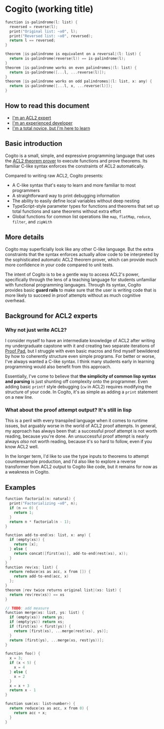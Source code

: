 # Cogito (working title)

```c
function is-palindrome(l: list) {
  reversed = reverse(l);
  print("Original list: ~x0", l);
  print("Reversed list: ~x0", reversed);
  return l == reversed;
}

theorem |is-palindrome is equivalent on a reversal|(l: list) {
  return is-palindrome(reverse(l)) == is-palindrome(l);
}
theorem |is-palindrome works on even palindromes|(l: list) {
  return is-palindrome([...l, ...reverse(l)]);
}
theorem |is-palindrome works on odd palindromes|(l: list, x: any) {
  return is-palindrome([...l, x, ...reverse(l)]);
}
```

## How to read this document

- [I'm an ACL2 expert](#background-for-acl2-experts)
- [I'm an experienced developer](#more-details)
- [I'm a total novice, but I'm here to learn](#basic-introduction)

## Basic introduction

Cogito is a small, simple, and expressive programming language that uses the [ACL2 theorem prover](https://www.cs.utexas.edu/~moore/acl2/) to execute functions and prove theorems. Its familiar C-like syntax enforces the constraints of ACL2 automatically.

Compared to writing raw ACL2, Cogito presents:

- A C-like syntax that's easy to learn and more familiar to most programmers
- A straightforward way to print debugging information
- The ability to easily define local variables without deep nesting
- TypeScript-style parameter types for functions and theorems that set up total functions and sane theorems without extra effort
- Global functions for common list operations like `map`, `flatMap`, `reduce`, `filter`, and `zipWith`

## More details

Cogito may superficially look like any other C-like language. But the extra constraints that the syntax enforces actually allow code to be interpreted by the sophisticated automatic ACL2 theorem prover, which can provide much more confidence in your code compared to unit tests.

The intent of Cogito is to be a gentle way to access ACL2's power, specifically through the lens of a teaching language for students unfamiliar with functional programming languages. Through its syntax, Cogito provides basic **guard rails** to make sure that the user is writing code that is more likely to succeed in proof attempts without as much cognitive overhead.

## Background for ACL2 experts

### Why not just write ACL2?

I consider myself to have an intermediate knowledge of ACL2 after writing my undergraduate capstone with it and creating two separate iterations of [Proof Pad](http://new.proofpad.org), but I struggle with even basic macros and find myself bewildered by how to coherently structure even simple programs. For better or worse, I've always wanted a C-like syntax. I think many students early in learning programming would also benefit from this approach.

Essentially, I've come to believe that **the simplicity of common lisp syntax and parsing** is just shunting off complexity onto the programmer. Even adding basic `printf` style debugging (`cw` in ACL2) requires modifying the structure of your code. In Cogito, it's as simple as adding a `print` statement on a new line.

### What about the proof attempt output? It's still in lisp

This is a peril with every transpiled language when it comes to runtime issues, but arguably worse in the world of ACL2 proof attempts. In general, my approach has always been that: a successful proof attempt is not worth reading, because you're done. An unsuccessful proof attempt is nearly always _also_ not worth reading, because it's so hard to follow, even if you know ACL2 well.

In the longer term, I'd like to use the type inputs to theorems to attempt counterexample production, and I'd also like to explore a reverse transformer from ACL2 output to Cogito like code, but it remains for now as a weakness in Cogito.

## Examples

```c
function factorial(n: natural) {
  print("Factorializing ~x0", n);
  if (n == 0) {
    return 1;
  }
  return n * factorial(n - 1);
}

function add-to-end(xs: list, x: any) {
  if (empty(xs)) {
    return [x];
  } else {
    return concat([first(xs)], add-to-end(rest(xs), x));
  }
}
function rev(xs: list) {
  return reduce(xs as acc, x from []) {
    return add-to-end(acc, x)
  };
}
theorem |rev twice returns original list|(xs: list) {
  return rev(rev(xs)) == xs
}

// TODO: add measure
function merge(xs: list, ys: list) {
  if (empty(xs)) return ys;
  if (empty(ys)) return xs;
  if (first(xs) < first(ys)) {
    return [first(xs), ...merge(rest(xs), ys)];
  }
  return [first(ys), ...merge(xs, rest(ys))];
}

function foo() {
  x = 3;
  if (x < 5) {
    x = 4
  } else {
    x = 2
  }
  x = x + 3
  return x - 1
}

function sum(xs: list<number>) {
  return reduce(xs as acc, x from 0) {
    return acc + x;
  }
}
```
